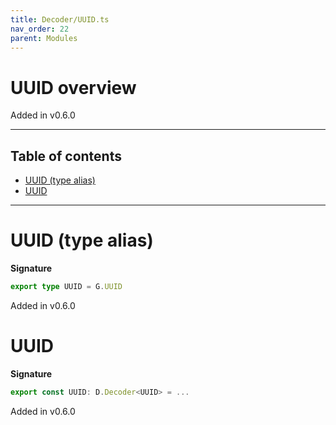 ```yaml
---
title: Decoder/UUID.ts
nav_order: 22
parent: Modules
---
```


# UUID overview

Added in v0.6.0

---

<h2 class="text-delta">Table of contents</h2>

- [UUID (type alias)](#uuid-type-alias)
- [UUID](#uuid)

---

# UUID (type alias)

**Signature**

```ts
export type UUID = G.UUID
```

Added in v0.6.0

# UUID

**Signature**

```ts
export const UUID: D.Decoder<UUID> = ...
```

Added in v0.6.0
